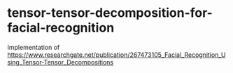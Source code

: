 # tensor-tensor-decomposition-for-facial-recognition
Implementation of https://www.researchgate.net/publication/267473105_Facial_Recognition_Using_Tensor-Tensor_Decompositions
